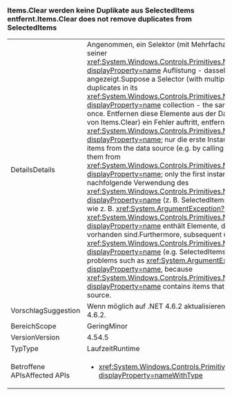 ### <a name="itemsclear-does-not-remove-duplicates-from-selecteditems"></a><span data-ttu-id="d9d50-101">Items.Clear werden keine Duplikate aus SelectedItems entfernt.</span><span class="sxs-lookup"><span data-stu-id="d9d50-101">Items.Clear does not remove duplicates from SelectedItems</span></span>

|   |   |
|---|---|
|<span data-ttu-id="d9d50-102">Details</span><span class="sxs-lookup"><span data-stu-id="d9d50-102">Details</span></span>|<span data-ttu-id="d9d50-103">Angenommen, ein Selektor (mit Mehrfachauswahl aktiviert) Duplikate hat seiner <xref:System.Windows.Controls.Primitives.MultiSelector.SelectedItems?displayProperty=name> Auflistung - dasselbe Element wird mehrmals angezeigt.</span><span class="sxs-lookup"><span data-stu-id="d9d50-103">Suppose a Selector (with multiple selection enabled) has duplicates in its <xref:System.Windows.Controls.Primitives.MultiSelector.SelectedItems?displayProperty=name> collection - the same item appears more than once.</span></span>  <span data-ttu-id="d9d50-104">Entfernen diese Elemente aus der Datenquelle (z. B. durch Aufrufen von Items.Clear) ein Fehler auftritt, entfernen Sie diese aus <xref:System.Windows.Controls.Primitives.MultiSelector.SelectedItems?displayProperty=name>; nur die erste Instanz entfernt wird.</span><span class="sxs-lookup"><span data-stu-id="d9d50-104">Removing those items from the data source (e.g. by calling Items.Clear) fails to remove them from <xref:System.Windows.Controls.Primitives.MultiSelector.SelectedItems?displayProperty=name>; only the first instance is removed.</span></span> <span data-ttu-id="d9d50-105">Darüber hinaus nachfolgende Verwendung des <xref:System.Windows.Controls.Primitives.MultiSelector.SelectedItems?displayProperty=name> (z. B. SelectedItems.Clear()) kann es zu Problemen wie z. B. <xref:System.ArgumentException?displayProperty=name>, da <xref:System.Windows.Controls.Primitives.MultiSelector.SelectedItems?displayProperty=name> enthält Elemente, die nicht mehr in der Datenquelle vorhanden sind.</span><span class="sxs-lookup"><span data-stu-id="d9d50-105">Furthermore, subsequent use of <xref:System.Windows.Controls.Primitives.MultiSelector.SelectedItems?displayProperty=name> (e.g. SelectedItems.Clear()) can encounter problems such as <xref:System.ArgumentException?displayProperty=name>, because <xref:System.Windows.Controls.Primitives.MultiSelector.SelectedItems?displayProperty=name> contains items that are no longer in the data source.</span></span>|
|<span data-ttu-id="d9d50-106">Vorschlag</span><span class="sxs-lookup"><span data-stu-id="d9d50-106">Suggestion</span></span>|<span data-ttu-id="d9d50-107">Wenn möglich auf .NET 4.6.2 aktualisieren.</span><span class="sxs-lookup"><span data-stu-id="d9d50-107">Upgrade if possible to .NET 4.6.2.</span></span>|
|<span data-ttu-id="d9d50-108">Bereich</span><span class="sxs-lookup"><span data-stu-id="d9d50-108">Scope</span></span>|<span data-ttu-id="d9d50-109">Gering</span><span class="sxs-lookup"><span data-stu-id="d9d50-109">Minor</span></span>|
|<span data-ttu-id="d9d50-110">Version</span><span class="sxs-lookup"><span data-stu-id="d9d50-110">Version</span></span>|<span data-ttu-id="d9d50-111">4.5</span><span class="sxs-lookup"><span data-stu-id="d9d50-111">4.5</span></span>|
|<span data-ttu-id="d9d50-112">Typ</span><span class="sxs-lookup"><span data-stu-id="d9d50-112">Type</span></span>|<span data-ttu-id="d9d50-113">Laufzeit</span><span class="sxs-lookup"><span data-stu-id="d9d50-113">Runtime</span></span>|
|<span data-ttu-id="d9d50-114">Betroffene APIs</span><span class="sxs-lookup"><span data-stu-id="d9d50-114">Affected APIs</span></span>|<ul><li><xref:System.Windows.Controls.Primitives.MultiSelector.SelectedItems?displayProperty=nameWithType></li></ul>|

